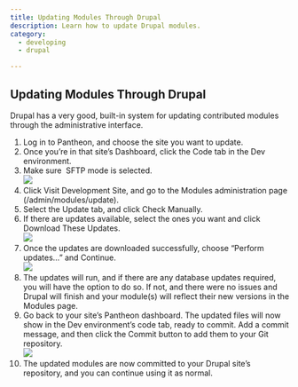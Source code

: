 ```yaml
---
title: Updating Modules Through Drupal
description: Learn how to update Drupal modules.
category:
  - developing
  - drupal

---
```


## Updating Modules Through Drupal
Drupal has a very good, built-in system for updating contributed modules through the administrative interface.
1. Log in to Pantheon, and choose the site you want to update.
2. Once you’re in that site’s Dashboard, click the Code tab in the Dev environment.
3. Make sure  SFTP mode is selected.  
 ![](https://www.getpantheon.com/sites/default/files/docs/desk_images/360095)
4. Click Visit Development Site, and go to the Modules administration page (/admin/modules/update).
5. Select the Update tab, and click Check Manually.
6. If there are updates available, select the ones you want and click Download These Updates.  
 ![](https://www.getpantheon.com/sites/default/files/docs/desk_images/360097)
7. Once the updates are downloaded successfully, choose “Perform updates…” and Continue.  
 ![](https://www.getpantheon.com/sites/default/files/docs/desk_images/360098)
8. The updates will run, and if there are any database updates required, you will have the option to do so. If not, and there were no issues and Drupal will finish and your module(s) will reflect their new versions in the Modules page.
9. Go back to your site’s Pantheon dashboard. The updated files will now show in the Dev environment’s code tab, ready to commit. Add a commit message, and then click the Commit button to add them to your Git repository.  
 ![](https://www.getpantheon.com/sites/default/files/docs/desk_images/360246)
10. The updated modules are now committed to your Drupal site’s repository, and you can continue using it as normal.
